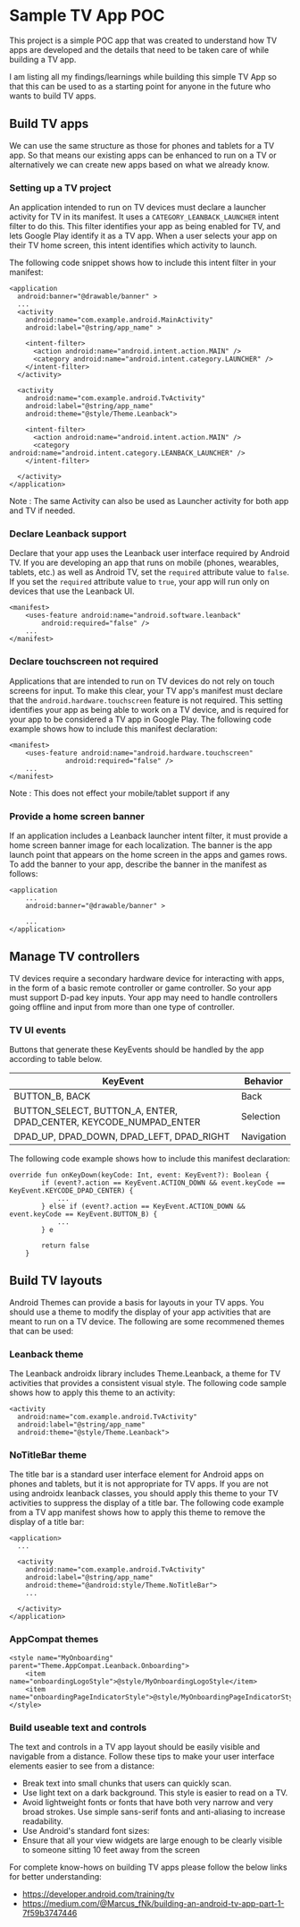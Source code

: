 # Sample TV App POC
This project is a simple POC app that was created to understand how TV apps are developed and the details that need to be taken care of while building a TV app.

I am listing all my findings/learnings while building this simple TV App so that this can be used to as a starting point for anyone in the future who wants to build TV apps.

## Build TV apps
We can use the same structure as those for phones and tablets for a TV app. So that means our existing apps can be enhanced to run on a TV or alternatively we can 
create new apps based on what we already know.

### Setting up a TV project
An application intended to run on TV devices must declare a launcher activity for TV in its manifest. It uses a `CATEGORY_LEANBACK_LAUNCHER` intent filter to do this. 
This filter identifies your app as being enabled for TV, and lets Google Play identify it as a TV app. When a user selects your app on their TV home screen, 
this intent identifies which activity to launch.

The following code snippet shows how to include this intent filter in your manifest:

```
<application
  android:banner="@drawable/banner" >
  ...
  <activity
    android:name="com.example.android.MainActivity"
    android:label="@string/app_name" >

    <intent-filter>
      <action android:name="android.intent.action.MAIN" />
      <category android:name="android.intent.category.LAUNCHER" />
    </intent-filter>
  </activity>

  <activity
    android:name="com.example.android.TvActivity"
    android:label="@string/app_name"
    android:theme="@style/Theme.Leanback">

    <intent-filter>
      <action android:name="android.intent.action.MAIN" />
      <category android:name="android.intent.category.LEANBACK_LAUNCHER" />
    </intent-filter>

  </activity>
</application>
```
Note : The same Activity can also be used as Launcher activity for both app and TV if needed.

### Declare Leanback support
Declare that your app uses the Leanback user interface required by Android TV. If you are developing an app that runs on mobile (phones, wearables, tablets, etc.) 
as well as Android TV, set the `required` attribute value to `false`. If you set the `required` attribute value to `true`, your app will run only on devices that use the 
Leanback UI.

```
<manifest>
    <uses-feature android:name="android.software.leanback"
        android:required="false" />
    ...
</manifest>
```

### Declare touchscreen not required
Applications that are intended to run on TV devices do not rely on touch screens for input. To make this clear, your TV app's manifest must declare that the 
`android.hardware.touchscreen` feature is not required. This setting identifies your app as being able to work on a TV device, and is required for your app 
to be considered a TV app in Google Play. The following code example shows how to include this manifest declaration:

```
<manifest>
    <uses-feature android:name="android.hardware.touchscreen"
              android:required="false" />
    ...
</manifest>
```
Note : This does not effect your mobile/tablet support if any

### Provide a home screen banner
If an application includes a Leanback launcher intent filter, it must provide a home screen banner image for each localization. The banner is the app launch point 
that appears on the home screen in the apps and games rows. To add the banner to your app, describe the banner in the manifest as follows:

```
<application
    ...
    android:banner="@drawable/banner" >

    ...
</application>
```

## Manage TV controllers 
TV devices require a secondary hardware device for interacting with apps, in the form of a basic remote controller or game controller. So your app must
support D-pad key inputs. Your app may need to handle controllers going offline and input from more than one type of controller.

### TV UI events
Buttons that generate these KeyEvents should be handled by the app according to table below.

| KeyEvent    | Behavior    |
| ----------- | ----------- |
| BUTTON_B, BACK	      | Back       |
| BUTTON_SELECT, BUTTON_A, ENTER, DPAD_CENTER, KEYCODE_NUMPAD_ENTER   | Selection        |
| DPAD_UP, DPAD_DOWN, DPAD_LEFT, DPAD_RIGHT	      | Navigation       |

The following code example shows how to include this manifest declaration:
```
override fun onKeyDown(keyCode: Int, event: KeyEvent?): Boolean {
        if (event?.action == KeyEvent.ACTION_DOWN && event.keyCode == KeyEvent.KEYCODE_DPAD_CENTER) {
            ...
        } else if (event?.action == KeyEvent.ACTION_DOWN && event.keyCode == KeyEvent.BUTTON_B) {
            ...
        } e
      
        return false
    }
```

## Build TV layouts 
Android Themes can provide a basis for layouts in your TV apps. You should use a theme to modify the display of your app activities that are meant to 
run on a TV device. The following are some recommened themes that can be used:

### Leanback theme
The Leanback androidx library includes Theme.Leanback, a theme for TV activities that provides a consistent visual style. The following code sample shows how to apply this theme to an activity:
```
<activity
  android:name="com.example.android.TvActivity"
  android:label="@string/app_name"
  android:theme="@style/Theme.Leanback">
```

### NoTitleBar theme
The title bar is a standard user interface element for Android apps on phones and tablets, but it is not appropriate for TV apps. If you are not using androidx leanback classes, you should apply 
this theme to your TV activities to suppress the display of a title bar. The following code example from a TV app manifest shows how to apply this theme to remove the display of a title bar:
``` 
<application>
  ...

  <activity
    android:name="com.example.android.TvActivity"
    android:label="@string/app_name"
    android:theme="@android:style/Theme.NoTitleBar">
    ...

  </activity>
</application>
```

### AppCompat themes
```
<style name="MyOnboarding" parent="Theme.AppCompat.Leanback.Onboarding">
    <item name="onboardingLogoStyle">@style/MyOnboardingLogoStyle</item>
    <item name="onboardingPageIndicatorStyle">@style/MyOnboardingPageIndicatorStyle</item>
</style>
```

### Build useable text and controls
The text and controls in a TV app layout should be easily visible and navigable from a distance. Follow these tips to make your user interface elements easier to see from a distance:
- Break text into small chunks that users can quickly scan.
- Use light text on a dark background. This style is easier to read on a TV.
- Avoid lightweight fonts or fonts that have both very narrow and very broad strokes. Use simple sans-serif fonts and anti-aliasing to increase readability.
- Use Android's standard font sizes:
- Ensure that all your view widgets are large enough to be clearly visible to someone sitting 10 feet away from the screen

For complete know-hows on building TV apps please follow the below links for better understanding:
- https://developer.android.com/training/tv
- https://medium.com/@Marcus_fNk/building-an-android-tv-app-part-1-7f59b3747446
